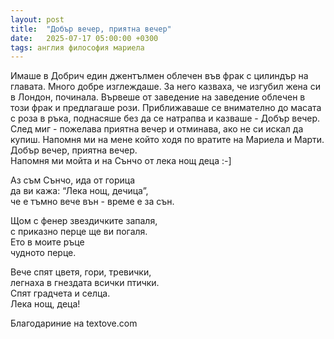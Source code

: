 ```yaml
---
layout: post
title:  "Добър вечер, приятна вечер"
date:   2025-07-17 05:00:00 +0300
tags: англия философия мариела
---
```

Имаше в Добрич един джентълмен облечен във фрак с цилиндър на главата. 
Много добре изглеждаше. За него казваха, че изгубил жена си в Лондон, починала. 
Вървеше от заведение на заведение облечен в този фрак и предлагаше рози. 
Приближаваше се внимателно до масата с роза в ръка, поднасяше без да се натрапва и казваше - Добър вечер.
След миг - пожелава приятна вечер и отминава, ако не си искал да купиш.
Напомня ми на мене който ходя по вратите на Мариела и Марти.  
Добър вечер, приятна вечер.   
Напомня ми мойта и на Сънчо от лека нощ деца :-]

Аз съм Сънчо, ида от горица   
да ви кажа: “Лека нощ, дечица”,   
че е тъмно вече вън - време е за сън.   

Щом с фенер звездичките запаля,   
с приказно перце ще ви погаля.   
Ето в моите ръце  
чудното перце.     

Вече спят цветя, гори, тревички,   
легнаха в гнездата всички птички.   
Спят градчета и селца.   
Лека нощ, деца!  

Благодариние на textove.com